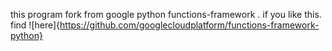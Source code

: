 this program fork from  google python functions-framework  .
if you like this. find  ![here]{https://github.com/googlecloudplatform/functions-framework-python}